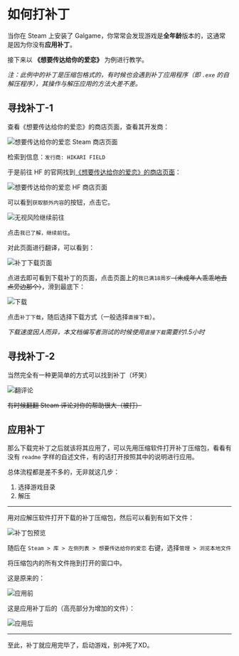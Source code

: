 # 如何打补丁

当你在 Steam 上安装了 Galgame，你常常会发现游戏是**全年龄**版本的，这通常是因为你没有**应用补丁**。

接下来以 **《想要传达给你的爱恋》** 为例进行教学。

_注：此例中的补丁是压缩包格式的，有时候也会遇到补丁应用程序（即 `.exe` 的自解压程序），其操作与解压应用的方法大差不差。_

## 寻找补丁-1

查看《想要传达给你的爱恋》的商店页面，查看其开发商：

![想要传达给你的爱恋 Steam 商店页面](/how-to-patch/1.png)

检索到信息：`发行商: HIKARI FIELD`

于是前往 HF 的官网找到[《想要传达给你的爱恋》的商店页面](https://store.hikarifield.co.jp/shop/koikake)：

![想要传达给你的爱恋 HF 商店页面](/how-to-patch/2.png)

可以看到`获取额外内容`的按钮，点击它。

![无视风险继续前往](/how-to-patch/3.png)

点击`我已了解，继续前往`。

对此页面进行翻译，可以看到：

![补丁下载页面](/how-to-patch/4.png)

点进去即可看到下载补丁的页面，点击页面上的`我已满18周岁`~~（未成年人乖乖地去点旁边那个）~~，滑到最底下：

![下载](/how-to-patch/5.png)

点击`补丁下载`，随后选择下载方式（一般选择`直接下载`）。

_下载速度因人而异，本文档编写者测试的时候使用`直接下载`需要约1.5小时_

## 寻找补丁-2

当然完全有一种更简单的方式可以找到补丁（坏笑）

![翻评论](/how-to-patch/6.png)

~~有时候翻翻 Steam 评论对你的帮助很大（被打）~~

## 应用补丁

那么下载完补丁之后就该将其应用了，可以先用压缩软件打开补丁压缩包，看看有没有 `readme` 字样的自述文件，有的话打开按照其中的说明进行应用。

总体流程都是差不多的，无非就这几步：

1. 选择游戏目录
2. 解压

---

用对应解压软件打开下载的补丁压缩包，然后可以看到有如下文件：

![补丁包预览](/how-to-patch/7.png)

随后在 `Steam > 库 > 左侧列表 > 想要传达给你的爱恋` 右键，选择`管理 > 浏览本地文件`

将压缩包内的所有文件拖到打开的窗口中。

这是原来的：

![应用前](/how-to-patch/8.png)

这是应用补丁后的（高亮部分为增加的文件）：

![应用后](/how-to-patch/9.png)

---
至此，补丁就应用完毕了，启动游戏，别冲死了XD。
